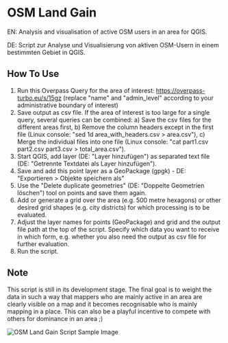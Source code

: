 # OSM Land Gain
EN: Analysis and visualisation of active OSM users in an area for QGIS.

DE: Script zur Analyse und Visualisierung von aktiven OSM-Usern in einem bestimmten Gebiet in QGIS.

## How To Use
1. Run this Overpass Query for the area of interest: https://overpass-turbo.eu/s/15gz (replace "name" and "admin_level" according to your administrative boundary of interest)
2. Save output as csv file. If the area of interest is too large for a single query, several queries can be combined: a) Save the csv files for the different areas first, b) Remove the column headers except in the first file (Linux console: "sed 1d area_with_headers.csv > area.csv"), c) Merge the individual files into one file (Linux console: "cat part1.csv part2.csv part3.csv > total_area.csv").
3. Start QGIS, add layer (DE: "Layer hinzufügen") as separated text file (DE: "Getrennte Textdatei als Layer hinzufügen").
4. Save and add this point layer as a GeoPackage (gpgk) - DE: "Exportieren > Objekte speichern als"
5. Use the "Delete duplicate geometries" (DE: "Doppelte Geometrien löschen") tool on points and save them again.
6. Add or generate a grid over the area (e.g. 500 metre hexagons) or other desired grid shapes (e.g. city districts) for which processing is to be evaluated.
7. Adjust the layer names for points (GeoPackage) and grid and the output file path at the top of the script. Specify which data you want to receive in which form, e.g. whether you also need the output as csv file for further evaluation.
8. Run the script.

## Note
This script is still in its development stage. The final goal is to weight the data in such a way that mappers who are mainly active in an area are clearly visible on a map and it becomes recognisable who is mainly mapping in a place. This can also be a playful incentive to compete with others for dominance in an area ;)

![OSM Land Gain Script Sample Image](https://wiki.openstreetmap.org/w/images/d/d7/Osm-land-gain.jpg)
